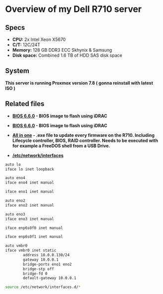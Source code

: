# Overview of my Dell R710 server

## Specs
*   **CPU:** 2x Intel Xeon X5670 
*   **C/T:** 12C/24T
*   **Memory:** 128 GB DDR3 ECC Skhynix & Samsung
*   **Disk space:** Combined 1.6 TB of HDD SAS disk space

## System
**This server is running Proxmox version 7.8 ( gonna reinstall with latest ISO )**

## Related files
* **[BIOS 6.6.0](./BIOS_0F4YY_LN_6.6.0.BIN) - BIOS image to flash using iDRAC**
* **[BIOS 6.6.0](./BIOS_0YV9D_LN_6.6.0.BIN) - BIOS image to flash using iDRAC**
* **[All in one](./r-710-bootable_archive.torrent) - .exe file to update every firmware on the R710. Including Lifecycle controller, BIOS, RAID controller. Needs to be executed with for example a FreeDOS shell from a USB Drive.**

* **[/etc/network/interfaces](./etc/network/interfaces)**
```bash
auto lo
iface lo inet loopback

auto eno4
iface eno4 inet manual

iface eno1 inet manual

auto eno2
iface eno2 inet manual

auto eno3
iface eno3 inet manual

iface enp6s0f0 inet manual

iface enp6s0f1 inet manual

auto vmbr0
iface vmbr0 inet static
        address 10.0.0.130/24
        gateway 10.0.0.1
        bridge-ports eno1 eno2
        bridge-stp off
        bridge-fd 0
        default-gateway 10.0.0.1

source /etc/network/interfaces.d/*
```

